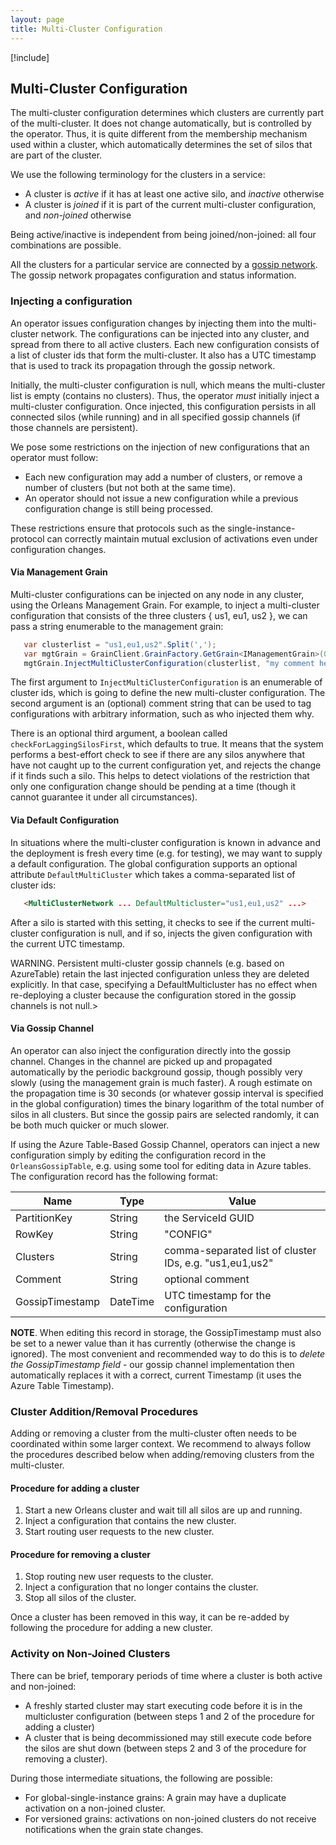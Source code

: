 ```yaml
---
layout: page
title: Multi-Cluster Configuration
---
```


[!include[](../../warning-banner.md)]

## Multi-Cluster Configuration

The multi-cluster configuration determines which clusters are currently part of the multi-cluster. It does not change automatically, but is controlled by the operator. Thus, it is quite different from the membership mechanism used within a cluster, which automatically determines the set of silos that are part of the cluster.

We use the following terminology for the clusters in a service:
- A cluster is *active* if it has at least one active silo, and *inactive* otherwise
- A cluster is *joined* if it is part of the current multi-cluster configuration, and *non-joined* otherwise

Being active/inactive is independent from being joined/non-joined: all four combinations are possible. 

All the clusters for a particular service are connected by a [gossip network](GossipChannels.md). The gossip network propagates configuration and status information.  

### Injecting a configuration

An operator issues configuration changes by injecting them into the multi-cluster network. The configurations can be injected into any cluster, and spread from there to all active clusters. Each new configuration consists of a list of cluster ids that form the multi-cluster. It also has a UTC timestamp that is used to track its propagation through the gossip network.

Initially, the multi-cluster configuration is null, which means the multi-cluster list is empty (contains no clusters). Thus, the operator *must* initially inject a multi-cluster configuration. Once injected, this configuration persists in all connected silos (while running) and in all specified gossip channels (if those channels are persistent).

We pose some restrictions on the injection of new configurations that an operator must follow:
-	Each new configuration may add a number of clusters, or remove a number of clusters (but not both at the same time). 
-	An operator should not issue a new configuration while a previous configuration change is still being processed.

These restrictions ensure that protocols such as the single-instance-protocol can correctly maintain mutual exclusion of activations even under configuration changes.

#### Via Management Grain

Multi-cluster configurations can be injected on any node in any cluster, using the Orleans Management Grain.
For example, to inject a multi-cluster configuration that consists of the three clusters { us1, eu1, us2 }, we can pass a string enumerable to the management grain:

```csharp
   var clusterlist = "us1,eu1,us2".Split(',');
   var mgtGrain = GrainClient.GrainFactory.GetGrain<IManagementGrain>(0);	
   mgtGrain.InjectMultiClusterConfiguration(clusterlist, "my comment here"));
```

The first argument to `InjectMultiClusterConfiguration` is an enumerable of cluster ids, which is going to define the new multi-cluster configuration. The second argument is an (optional) comment string that can be used to tag configurations with arbitrary information, such as who injected them why. 

There is an optional third argument, a boolean called `checkForLaggingSilosFirst`, which defaults to true. It means that the system performs a best-effort check to see if there are any silos anywhere that have not caught up to the current configuration yet, and rejects the change if it finds such a silo. This helps to detect violations of the restriction that only one configuration change should be pending at a time (though it cannot guarantee it under all circumstances).

####	Via Default Configuration

In situations where the multi-cluster configuration is known in advance and the deployment is fresh every time (e.g.  for testing), we may want to supply a default configuration. The global configuration supports an optional attribute `DefaultMultiCluster` which takes a comma-separated list of cluster ids:

```html
   <MultiClusterNetwork ... DefaultMulticluster="us1,eu1,us2" ...>
```

After a silo is started with this setting, it checks to see if the current multi-cluster configuration is null, and if so, injects the given configuration with the current UTC timestamp. 

WARNING. Persistent multi-cluster gossip channels (e.g. based on AzureTable) retain the last injected configuration unless they are deleted explicitly. In that case, specifying a DefaultMulticluster has no effect when re-deploying a cluster because the configuration stored in the gossip channels is not null.>

####	Via Gossip Channel

An operator can also inject the configuration directly into the gossip channel. Changes in the channel are picked up and propagated automatically by the periodic background gossip, though possibly very slowly (using the management grain is much faster).  A rough estimate on the propagation time is 30 seconds (or whatever gossip interval is specified in the global configuration) times the binary logarithm of the total number of silos in all clusters. But since the gossip pairs are selected randomly, it can be both much quicker or much slower.  

If using the Azure Table-Based Gossip Channel, operators can inject a new configuration simply by editing the configuration record in the `OrleansGossipTable`, e.g. using some tool for editing data in Azure tables. The configuration record has the following format:

 
|Name               | Type     | Value    |
|-------------      |--------  |----------|
|PartitionKey       | String   | the ServiceId GUID |
|RowKey             | String   | "CONFIG" |
|Clusters           | String   | comma-separated list of cluster IDs, e.g. "us1,eu1,us2" |
|Comment            | String   | optional comment |
|GossipTimestamp    | DateTime    | UTC timestamp for the configuration |

<p/>

**NOTE**. When editing this record in storage, the GossipTimestamp must also be set to a newer value than it has currently (otherwise the change is ignored).  The most convenient and recommended way to do this is to *delete the GossipTimestamp field* - our gossip channel implementation then automatically replaces it with a correct, current Timestamp (it uses the Azure Table Timestamp).  
 
### Cluster Addition/Removal Procedures

Adding or removing a cluster from the multi-cluster often needs to be coordinated within some larger context. We recommend to always follow the procedures described below when adding/removing clusters from the multi-cluster.

#### Procedure for adding a cluster

1.	Start a new Orleans cluster and wait till all silos are up and running. 
2.	Inject a configuration that contains the new cluster.
3.	Start routing user requests to the new cluster.

#### Procedure for removing a cluster

1.	Stop routing new user requests to the cluster. 
2.	Inject a configuration that no longer contains the cluster.
3.	Stop all silos of the cluster.

Once a cluster has been removed in this way, it can be re-added by following the procedure for adding a new cluster. 

### Activity on Non-Joined Clusters

There can be brief, temporary periods of time where a cluster is both active and non-joined:
- A freshly started cluster may start executing code before it is in the multicluster configuration (between steps 1 and 2 of the procedure for adding a cluster)
- A cluster that is being decommissioned may still execute code before the silos are shut down (between steps 2 and 3 of the procedure for removing a cluster).

During those intermediate situations, the following are possible:
-	For global-single-instance grains: A grain may have a duplicate activation on a non-joined cluster. 
-	For versioned grains: activations on non-joined clusters do not receive notifications when the grain state changes.
